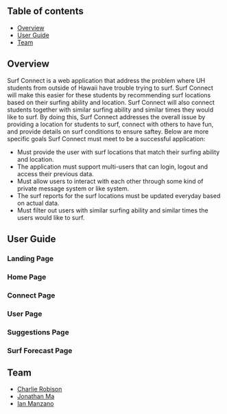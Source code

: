 ## Table of contents

* [Overview](#overview)
* [User Guide](#user-guide)
* [Team](#team)

## Overview

Surf Connect is a web application that address the problem where UH students from outside of Hawaii have trouble trying to surf. Surf Connect will make this easier for these students by recommending surf locations based on their surfing ability and location. Surf Connect will also connect students together with similar surfing ability and similar times they would like to surf. By doing this, Surf Connect addresses the overall issue by providing a location for students to surf, connect with others to have fun, and provide details on surf conditions to ensure saftey. Below are more specific goals Surf Connect must meet to be a successful application:

* Must provide the user with surf locations that match their surfing ability and location.
* The application must support multi-users that can login, logout and access their previous data.
* Must allow users to interact with each other through some kind of private message system or like system.
* The surf reports for the surf locations must be updated everyday based on actual data.
* Must filter out users with similar surfing ability and similar times the users would like to surf.

## User Guide

### Landing Page
### Home Page
### Connect Page
### User Page
### Suggestions Page
### Surf Forecast Page

## Team

* [Charlie Robison](https://charlie-robison.github.io/)
* [Jonathan Ma](https://jonathan-ma.github.io/)
* [Ian Manzano](https://ianbm.github.io/)
